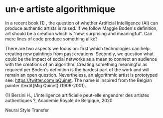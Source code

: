 # un·e artiste algorithmique

In a recent book (1) , the question of whether Artificial Intelligence (AI) can produce authentic artists is raised. If we follow Maggie Boden's definition, art should be a creation which is "new, surprising and meaningful". Can mere lines of code produce something alike?

There are two aspects we focus on: first \which technologies can help creating new paintings from past creations. Secondly, we question what could be the impact of social networks as a mean to connect an audience with the creations of an algorithm. Creating something meaningful as required per Boden's definition is the hardest part of the work and will remain an open question. Nevertheless, an algorithmic artist is prototyped see: https://twitter.com/IaQuinet. The name is inspired from the Belgian painter \textit{Mig Quinet} (1906-2001).


(1) Bersini H., L’intelligence artificielle peut-elle engendrer des artistes authentiques ?, Academie Royale de Belgique, 2020


Neural Style Transfer
